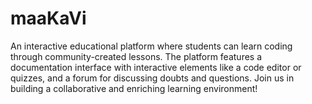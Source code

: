 # maaKaVi
An interactive educational platform where students can learn coding through community-created lessons. The platform features a documentation interface with interactive elements like a code editor or quizzes, and a forum for discussing doubts and questions. Join us in building a collaborative and enriching learning environment!
